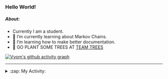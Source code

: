 ### Hello World!

##### About:
- Currently I am a student.
- 🌱 I’m currently learning about Markov Chains.
- 🌱 I’m learning how to make better documentation.
- 🌱 GO PLANT SOME TREES AT [TEAM TREES](https://teamtrees.org/)

[![Vyom's github activity graph](https://activity-graph.herokuapp.com/graph?username=Vyvy-vi)](https://github.com/ashutosh00710/github-readme-activity-graph)

---
<details>
  <summary>:zap: My Activity:</summary>
  
<!--START_SECTION:waka-->
![Code Time](http://img.shields.io/badge/Code%20Time-793%20hrs%2048%20mins-blue)

**I'm a Night 🦉** 

```text
🌞 Morning    67 commits     ██░░░░░░░░░░░░░░░░░░░░░░░   8.22% 
🌆 Daytime    200 commits    ██████░░░░░░░░░░░░░░░░░░░   24.54% 
🌃 Evening    281 commits    ████████░░░░░░░░░░░░░░░░░   34.48% 
🌙 Night      267 commits    ████████░░░░░░░░░░░░░░░░░   32.76%

```
📅 **I'm Most Productive on Sunday** 

```text
Monday       77 commits     ██░░░░░░░░░░░░░░░░░░░░░░░   9.45% 
Tuesday      132 commits    ████░░░░░░░░░░░░░░░░░░░░░   16.2% 
Wednesday    122 commits    ███░░░░░░░░░░░░░░░░░░░░░░   14.97% 
Thursday     107 commits    ███░░░░░░░░░░░░░░░░░░░░░░   13.13% 
Friday       108 commits    ███░░░░░░░░░░░░░░░░░░░░░░   13.25% 
Saturday     92 commits     ██░░░░░░░░░░░░░░░░░░░░░░░   11.29% 
Sunday       177 commits    █████░░░░░░░░░░░░░░░░░░░░   21.72%

```


📊 **This Week I Spent My Time On** 

```text
🔥 Editors: 
VS Code                  8 hrs 53 mins       ██████████████████████░░░   87.53% 
Vim                      1 hr 15 mins        ███░░░░░░░░░░░░░░░░░░░░░░   12.47%

🐱‍💻 Projects: 
developer-rubric-discord-6 hrs 45 mins       ████████████████░░░░░░░░░   66.46% 
praise                   1 hr 55 mins        ████░░░░░░░░░░░░░░░░░░░░░   18.87% 
phishing-check-bot       33 mins             █░░░░░░░░░░░░░░░░░░░░░░░░   5.44% 
discord-bot              22 mins             █░░░░░░░░░░░░░░░░░░░░░░░░   3.69% 
onboarding-bot           18 mins             ░░░░░░░░░░░░░░░░░░░░░░░░░   3.04%

```


 Last Updated on 20/06/2022 19:04:14 UTC
<!--END_SECTION:waka-->
</details>
